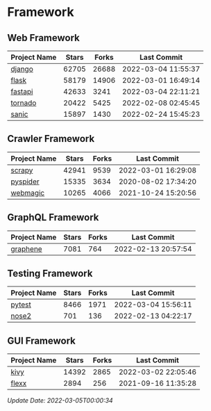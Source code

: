 # Framework

## Web Framework
| Project Name | Stars | Forks | Last Commit |
| ------------ | ----- | ----- | ----------- |
| [django](https://github.com/django/django) | 62705 | 26688 | 2022-03-04 11:55:37 |
| [flask](https://github.com/pallets/flask) | 58179 | 14906 | 2022-03-01 16:49:14 |
| [fastapi](https://github.com/tiangolo/fastapi) | 42633 | 3241 | 2022-03-04 22:11:21 |
| [tornado](https://github.com/tornadoweb/tornado) | 20422 | 5425 | 2022-02-08 02:45:45 |
| [sanic](https://github.com/sanic-org/sanic) | 15897 | 1430 | 2022-02-24 15:45:23 |

## Crawler Framework
| Project Name | Stars | Forks | Last Commit |
| ------------ | ----- | ----- | ----------- |
| [scrapy](https://github.com/scrapy/scrapy) | 42941 | 9539 | 2022-03-01 16:29:08 |
| [pyspider](https://github.com/binux/pyspider) | 15335 | 3634 | 2020-08-02 17:34:20 |
| [webmagic](https://github.com/code4craft/webmagic) | 10265 | 4066 | 2021-10-24 15:20:56 |

## GraphQL Framework
| Project Name | Stars | Forks | Last Commit |
| ------------ | ----- | ----- | ----------- |
| [graphene](https://github.com/graphql-python/graphene) | 7081 | 764 | 2022-02-13 20:57:54 |

## Testing Framework
| Project Name | Stars | Forks | Last Commit |
| ------------ | ----- | ----- | ----------- |
| [pytest](https://github.com/pytest-dev/pytest) | 8466 | 1971 | 2022-03-04 15:56:11 |
| [nose2](https://github.com/nose-devs/nose2) | 701 | 136 | 2022-02-13 04:22:17 |

## GUI Framework
| Project Name | Stars | Forks | Last Commit |
| ------------ | ----- | ----- | ----------- |
| [kivy](https://github.com/kivy/kivy) | 14392 | 2865 | 2022-03-02 22:05:46 |
| [flexx](https://github.com/flexxui/flexx) | 2894 | 256 | 2021-09-16 11:35:28 |

*Update Date: 2022-03-05T00:00:34*